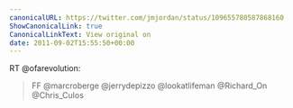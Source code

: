 ```yaml
---
canonicalURL: https://twitter.com/jmjordan/status/109655780587868160
ShowCanonicalLink: true
CanonicalLinkText: View original on
date: 2011-09-02T15:55:50+00:00
---
```

RT @ofarevolution:
> FF @marcroberge @jerrydepizzo @lookatlifeman @Richard_On @Chris_Culos